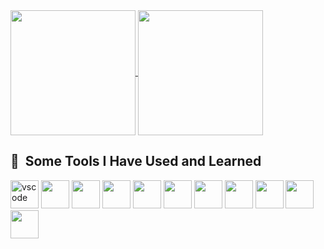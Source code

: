 
<!--
**OliverBorys/OliverBorys** is a ✨ _special_ ✨ repository because its `README.md` (this file) appears on your GitHub profile.

Here are some ideas to get you started:

- 🔭 I’m currently working on ...
- 🌱 I’m currently learning ...
- 👯 I’m looking to collaborate on ...
- 🤔 I’m looking for help with ...
- 💬 Ask me about ...
- 📫 How to reach me: ...
- 😄 Pronouns: ...
- ⚡ Fun fact: ...
-->
<a href="https://github.com/OliverBorys/github-readme-stats">
  <img height=200 align="center" src="https://github-readme-stats.vercel.app/api?username=OliverBorys" />
</a>
<a href="https://github.com/OliverBorys/convoychat">
  <img height=200 align="center" src="https://github-readme-stats.vercel.app/api/top-langs/?username=OliverBorys&layout=donut&langs_count=8&card_width=320" />
</a>


<h2> 🚀 &nbsp;Some Tools I Have Used and Learned</h2>
<p>
<img src="https://cdn.jsdelivr.net/gh/devicons/devicon/icons/vscode/vscode-original.svg" alt="vscode" width="45" height="45"/>
<img src="https://cdn.jsdelivr.net/gh/devicons/devicon@latest/icons/html5/html5-original-wordmark.svg" width="45" height="45"/>
<img src="https://cdn.jsdelivr.net/gh/devicons/devicon@latest/icons/tailwindcss/tailwindcss-original.svg" width="45" height="45"/>
<img src="https://cdn.jsdelivr.net/gh/devicons/devicon@latest/icons/bootstrap/bootstrap-original.svg" width="45" height="45"/>
<img src="https://cdn.jsdelivr.net/gh/devicons/devicon@latest/icons/react/react-original-wordmark.svg" width="45" height="45"/>
<img src="https://cdn.jsdelivr.net/gh/devicons/devicon@latest/icons/angular/angular-original.svg" width="45" height="45"/>
<img src="https://cdn.jsdelivr.net/gh/devicons/devicon@latest/icons/javascript/javascript-original.svg" width="45" height="45"/>
<img src="https://cdn.jsdelivr.net/gh/devicons/devicon@latest/icons/typescript/typescript-original.svg" width="45" height="45"/>
<img src="https://cdn.jsdelivr.net/gh/devicons/devicon@latest/icons/nodejs/nodejs-original-wordmark.svg" width="45" height="45"/>
<img src="https://cdn.jsdelivr.net/gh/devicons/devicon@latest/icons/sqlite/sqlite-original-wordmark.svg" width="45" height="45"/>
<img src="https://cdn.jsdelivr.net/gh/devicons/devicon@latest/icons/figma/figma-original.svg" width="45" height="45"/>
</p>

